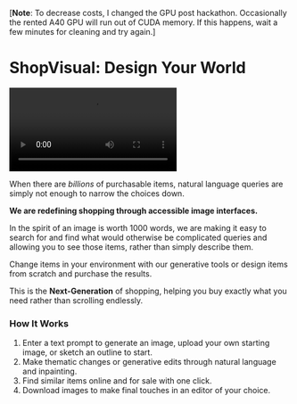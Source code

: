 [**Note**: To decrease costs, I changed the GPU post hackathon. Occasionally the rented A40 GPU will run out of CUDA memory. If this happens, wait a few minutes for cleaning
and try again.]

# ShopVisual: Design Your World

![DEMO VIDEO TO BE POSTED](./demo.mp4) 

When there are _billions_ of purchasable items, natural language queries are simply not enough to narrow the choices down.

**We are redefining shopping through accessible image interfaces.**

In the spirit of an image is worth 1000 words, we are making it easy to search for and find what would otherwise be complicated queries and allowing you to see those items, rather than simply describe them.

Change items in your environment with our generative tools or design items from scratch and purchase the results.

This is the **Next-Generation** of shopping, helping you buy exactly what you need rather than scrolling endlessly.

### How It Works

1. Enter a text prompt to generate an image, upload your own starting image, or sketch an outline to start.
2. Make thematic changes or generative edits through natural language and inpainting.
3. Find similar items online and for sale with one click.
4. Download images to make final touches in an editor of your choice.
